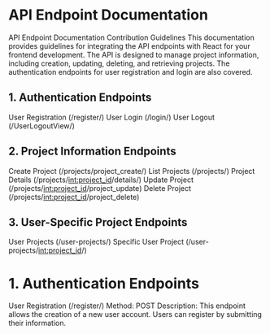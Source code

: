 # API Endpoint Documentation

API Endpoint Documentation Contribution Guidelines
This documentation provides guidelines for integrating the API endpoints with React for your frontend development. The API is designed to manage project information, including creation, updating, deleting, and retrieving projects. The authentication endpoints for user registration and login are also covered.

## 1. Authentication Endpoints
  User Registration (/register/)
  User Login (/login/)
  User Logout (/UserLogoutView/)
## 2. Project Information Endpoints
  Create Project (/projects/project_create/)
  List Projects (/projects/)
  Project Details (/projects/<int:project_id>/details/)
  Update Project (/projects/<int:project_id>/project_update)
  Delete Project (/projects/<int:project_id>/project_delete)
## 3. User-Specific Project Endpoints
  User Projects (/user-projects/)
  Specific User Project (/user-projects/<int:project_id>/)


# 1. Authentication Endpoints
User Registration (/register/)
Method: POST
Description: This endpoint allows the creation of a new user account. Users can register by submitting their information.
